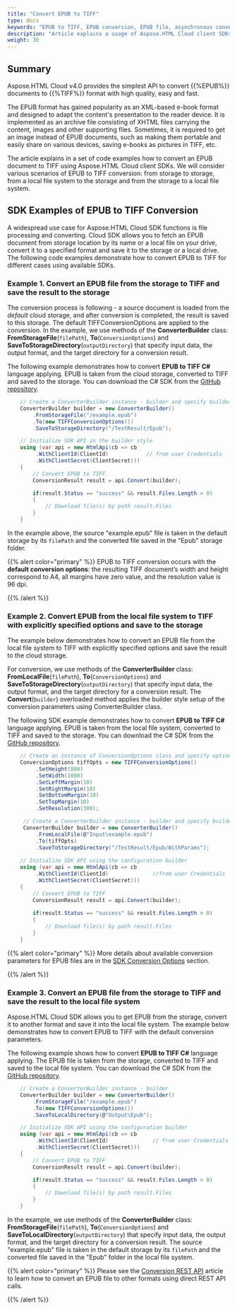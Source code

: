 ```yaml
---
title: "Convert EPUB to TIFF"
type: docs
keywords: "EPUB to TIFF, EPUB conversion, EPUB file, asynchronous conversion, conversion SDK, convert EPUB to TIFF, SDK, SDK examples, Python, Ruby, PHP, Java, .Net, C#, Android, Swift, Node.js"
description: "Article explains a usage of Aspose.HTML Cloud client SDKs to convert EPUB to TIFF by a set of examples. SDKs are available in PHP, Python, Ruby, Android, Swift, C#, Java, C++, Node.js and more."
weight: 30
---
```


## **Summary**

Aspose.HTML Cloud v4.0 provides the simplest API to convert {{%EPUB%}} documents to {{%TIFF%}} format with high quality, easy and fast. 

The EPUB format has gained popularity as an XML-based e-book format and designed to adapt the content's presentation to the reader device. It is implemented as an archive file consisting of XHTML files carrying the content, images and other supporting files. Sometimes, it is required to get an image instead of EPUB documents, such as making them portable and easily share on various devices, saving e-books as pictures in TIFF, etc.

The article explains in a set of code examples how to convert an EPUB document to TIFF using Aspose.HTML Cloud client SDKs. We will consider various scenarios of EPUB to TIFF conversion: from storage to storage, from a local file system to the storage and from the storage to a local file system.

## **SDK Examples of EPUB to TIFF Conversion**

A widespread use case for Aspose.HTML Cloud SDK functions is file processing and converting.  Cloud SDK allows you to fetch an EPUB document from storage location by its name or a local file on your drive, convert it to a specified format and save it to the storage or a local drive. The following code examples demonstrate how to convert EPUB to TIFF for different cases using available SDKs.

### **Example 1.**  Convert an EPUB file from the storage to TIFF and save the result to the storage

The conversion process is following - a source document is loaded from the *default* cloud storage, and after conversion is completed, the result is saved to this storage. The default TIFFConversionOptions are applied to the conversion. In the example, we use methods of the **ConverterBuilder** class: **FromStorageFile**(`filePath`), **To**(`ConversionOptions`) and **SaveToStorageDirectory**(`outputDirectory`) that specify input data, the output format, and the target directory for a conversion result.

The following example demonstrates how to convert **EPUB to TIFF C#** language applying. EPUB is taken from the cloud storage, converted to TIFF and saved to the storage. You can download the C# SDK from the [GitHub repository](https://github.com/aspose-html-cloud/aspose-html-cloud-dotnet).

```c#
    // Create a ConverterBuilder instance - builder and specify builder's methods	
    ConverterBuilder builder = new ConverterBuilder()
        .FromStorageFile("/example.epub")
        .To(new TIFFConversionOptions())
        .SaveToStorageDirectory("/TestResult/Epub");

    // Initialize SDK API in the builder style
	using (var api = new HtmlApi(cb => cb
         .WithClientId(ClientId)            // from user Сredentials
         .WithClientSecret(ClientSecret)))
    {
        // Convert EPUB to TIFF
	    ConversionResult result = api.Convert(builder);

        if(result.Status == "success" && result.Files.Length > 0)
        {
            // Download file(s) by path result.Files 
        }        
    }
```

In the example above, the source "example.epub" file is taken in the default storage by its `filePath` and the converted file saved in the "Epub" storage folder.

{{% alert color="primary" %}} 
EPUB to TIFF conversion occurs with the **default conversion options**: the resulting TIFF document’s width and height correspond to A4, all margins have zero value, and the resolution value is 96 dpi.

{{% /alert %}} 

### **Example 2.** Convert EPUB from the local file system to TIFF with explicitly specified options and save to the storage

The example below demonstrates how to convert an EPUB file from the local file system to TIFF with explicitly specified options and save the result to the cloud storage.

 For conversion, we use methods of the **ConverterBuilder** class: **FromLocalFile**(`filePath`), **To**(`ConversionOptions`) and **SaveToStorageDirectory**(`outputDirectory`) that specify input data, the output format, and the target directory for a conversion result. The **Convert**(`builder`) overloaded method applies the builder style setup of the conversion parameters using ConverterBuilder class.

The following SDK example demonstrates how to convert **EPUB to TIFF C#** language applying. EPUB is taken from the local file system, converted to TIFF and saved to the storage. You can download the C# SDK from the [GitHub repository](https://github.com/aspose-html-cloud/aspose-html-cloud-dotnet).

```c#
    // Create an instance of ConversionOptions class and specify options for EPUB to TIFF conversion	
	ConversionOptions tiffOpts = new TIFFConversionOptions()
         .SetHeight(800)
         .SetWidth(1000)
         .SetLeftMargin(10)
         .SetRightMargin(10)
         .SetBottomMargin(10)
         .SetTopMargin(10)
         .SetResolution(300);

     // Create a ConverterBuilder instance - builder and specify builder's methods
     ConverterBuilder builder = new ConverterBuilder()
         .FromLocalFile(@"Input\example.epub")
         .To(tiffOpts)
         .SaveToStorageDirectory("/TestResult/Epub/WithParams");
    	 
    // Initialize SDK API using the configuration builder
    using (var api = new HtmlApi(cb => cb
         .WithClientId(ClientId)              //from user Сredentials
         .WithClientSecret(ClientSecret)))
    {
        // Convert EPUB to TIFF
        ConversionResult result = api.Convert(builder);
    
        if(result.Status == "success" && result.Files.Length > 0)
        {
            // Download file(s) by path result.Files 
        }    
    }
```

{{% alert color="primary" %}} 
More details about available conversion parameters for EPUB files are in the [SDK Conversion Options](/html/conversion-api/sdk-conversion-options/) section.

{{% /alert %}} 

### **Example 3.** Convert an EPUB file from the storage to TIFF and save the result to the local file system

Aspose.HTML Cloud SDK allows you to get EPUB from the storage, convert it to another format and save it into the local file system. The example below demonstrates how to convert EPUB to TIFF with the default conversion parameters.

The following example shows how to convert **EPUB to TIFF C#** language applying. The EPUB file is taken from the storage, converted to TIFF and saved to the local file system. You can download the C# SDK from the [GitHub repository](https://github.com/aspose-html-cloud/aspose-html-cloud-dotnet).

```c#
    // Create a ConverterBuilder instance - builder 
	ConverterBuilder builder = new ConverterBuilder()
        .FromStorageFile("/example.epub")
        .To(new TIFFConversionOptions())
        .SaveToLocalDirectory(@"Output\Epub");

    // Initialize SDK API using the configuration builder
	using (var api = new HtmlApi(cb => cb
         .WithClientId(ClientId)              // from user Сredentials          
         .WithClientSecret(ClientSecret)))
    {
        // Convert EPUB to TIFF
	    ConversionResult result = api.Convert(builder);

        if(result.Status == "success" && result.Files.Length > 0)
        {
            // Download file(s) by path result.Files 
        }        
    }
```

In the example, we use methods of the **ConverterBuilder** class: **FromStorageFile**(`filePath`), **To**(`ConversionOptions`) and **SaveToLocalDirectory**(`outputDirectory`) that specify input data, the output format, and the target directory for a conversion result. The source "example.epub" file is taken in the default storage by its `filePath` and the converted file saved in the "Epub"  folder in the local file system.

{{% alert color="primary" %}} 
Please see the [Conversion REST API](/html/conversion-api/conversion-rest-api/) article to learn how to convert an EPUB file to other formats using direct REST API calls.

{{% /alert %}} 

